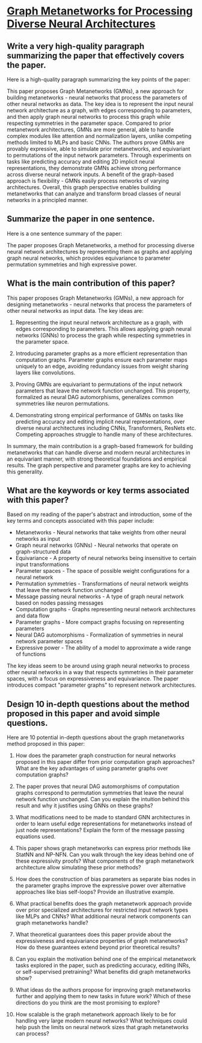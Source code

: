 # [Graph Metanetworks for Processing Diverse Neural Architectures](https://arxiv.org/abs/2312.04501)

## Write a very high-quality paragraph summarizing the paper that effectively covers the paper.

 Here is a high-quality paragraph summarizing the key points of the paper:

This paper proposes Graph Metanetworks (GMNs), a new approach for building metanetworks - neural networks that process the parameters of other neural networks as data. The key idea is to represent the input neural network architecture as a graph, with edges corresponding to parameters, and then apply graph neural networks to process this graph while respecting symmetries in the parameter space. Compared to prior metanetwork architectures, GMNs are more general, able to handle complex modules like attention and normalization layers, unlike competing methods limited to MLPs and basic CNNs. The authors prove GMNs are provably expressive, able to simulate prior metanetworks, and equivariant to permutations of the input network parameters. Through experiments on tasks like predicting accuracy and editing 2D implicit neural representations, they demonstrate GMNs achieve strong performance across diverse neural network inputs. A benefit of the graph-based approach is flexibility - GMNs easily process networks of varying architectures. Overall, this graph perspective enables building metanetworks that can analyze and transform broad classes of neural networks in a principled manner.


## Summarize the paper in one sentence.

 Here is a one sentence summary of the paper:

The paper proposes Graph Metanetworks, a method for processing diverse neural network architectures by representing them as graphs and applying graph neural networks, which provides equivariance to parameter permutation symmetries and high expressive power.


## What is the main contribution of this paper?

 This paper proposes Graph Metanetworks (GMNs), a new approach for designing metanetworks - neural networks that process the parameters of other neural networks as input data. The key ideas are:

1) Representing the input neural network architecture as a graph, with edges corresponding to parameters. This allows applying graph neural networks (GNNs) to process the graph while respecting symmetries in the parameter space. 

2) Introducing parameter graphs as a more efficient representation than computation graphs. Parameter graphs ensure each parameter maps uniquely to an edge, avoiding redundancy issues from weight sharing layers like convolutions.

3) Proving GMNs are equivariant to permutations of the input network parameters that leave the network function unchanged. This property, formalized as neural DAG automorphisms, generalizes common symmetries like neuron permutations.

4) Demonstrating strong empirical performance of GMNs on tasks like predicting accuracy and editing implicit neural representations, over diverse neural architectures including CNNs, Transformers, ResNets etc. Competing approaches struggle to handle many of these architectures.

In summary, the main contribution is a graph-based framework for building metanetworks that can handle diverse and modern neural architectures in an equivariant manner, with strong theoretical foundations and empirical results. The graph perspective and parameter graphs are key to achieving this generality.


## What are the keywords or key terms associated with this paper?

 Based on my reading of the paper's abstract and introduction, some of the key terms and concepts associated with this paper include:

- Metanetworks - Neural networks that take weights from other neural networks as input
- Graph neural networks (GNNs) - Neural networks that operate on graph-structured data
- Equivariance - A property of neural networks being insensitive to certain input transformations
- Parameter spaces - The space of possible weight configurations for a neural network 
- Permutation symmetries - Transformations of neural network weights that leave the network function unchanged
- Message passing neural networks - A type of graph neural network based on nodes passing messages
- Computation graphs - Graphs representing neural network architectures and data flow
- Parameter graphs - More compact graphs focusing on representing parameters
- Neural DAG automorphisms - Formalization of symmetries in neural network parameter spaces
- Expressive power - The ability of a model to approximate a wide range of functions

The key ideas seem to be around using graph neural networks to process other neural networks in a way that respects symmetries in their parameter spaces, with a focus on expressiveness and equivariance. The paper introduces compact "parameter graphs" to represent network architectures.


## Design 10 in-depth questions about the method proposed in this paper and avoid simple questions.

 Here are 10 potential in-depth questions about the graph metanetworks method proposed in this paper:

1) How does the parameter graph construction for neural networks proposed in this paper differ from prior computation graph approaches? What are the key advantages of using parameter graphs over computation graphs?

2) The paper proves that neural DAG automorphisms of computation graphs correspond to permutation symmetries that leave the neural network function unchanged. Can you explain the intuition behind this result and why it justifies using GNNs on these graphs?

3) What modifications need to be made to standard GNN architectures in order to learn useful edge representations for metanetworks instead of just node representations? Explain the form of the message passing equations used.  

4) This paper shows graph metanetworks can express prior methods like StatNN and NP-NFN. Can you walk through the key ideas behind one of these expressivity proofs? What components of the graph metanetwork architecture allow simulating these prior methods?

5) How does the construction of bias parameters as separate bias nodes in the parameter graphs improve the expressive power over alternative approaches like bias self-loops? Provide an illustrative example.

6) What practical benefits does the graph metanetwork approach provide over prior specialized architectures for restricted input network types like MLPs and CNNs? What additional neural network components can graph metanetworks handle?

7) What theoretical guarantees does this paper provide about the expressiveness and equivariance properties of graph metanetworks? How do these guarantees extend beyond prior theoretical results?  

8) Can you explain the motivation behind one of the empirical metanetwork tasks explored in the paper, such as predicting accuracy, editing INRs, or self-supervised pretraining? What benefits did graph metanetworks show?

9) What ideas do the authors propose for improving graph metanetworks further and applying them to new tasks in future work? Which of these directions do you think are the most promising to explore?

10) How scalable is the graph metanetwork approach likely to be for handling very large modern neural networks? What techniques could help push the limits on neural network sizes that graph metanetworks can process?
